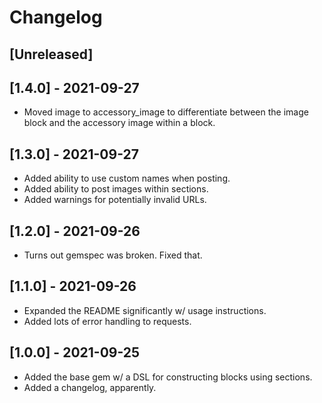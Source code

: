 # Changelog

## [Unreleased]

## [1.4.0] - 2021-09-27
- Moved image to accessory_image to differentiate between the image block
  and the accessory image within a block.

## [1.3.0] - 2021-09-27
- Added ability to use custom names when posting.
- Added ability to post images within sections.
- Added warnings for potentially invalid URLs.

## [1.2.0] - 2021-09-26
- Turns out gemspec was broken. Fixed that.

## [1.1.0] - 2021-09-26
- Expanded the README significantly w/ usage instructions.
- Added lots of error handling to requests.

## [1.0.0] - 2021-09-25

- Added the base gem w/ a DSL for constructing blocks using sections.
- Added a changelog, apparently.
